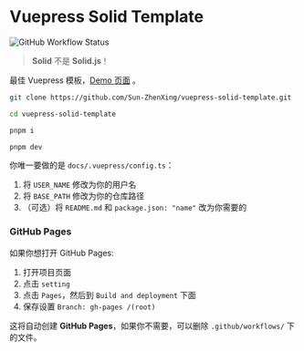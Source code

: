 # Vuepress Solid Template

![GitHub Workflow Status](https://img.shields.io/github/workflow/status/Sun-ZhenXing/vuepress-solid-template/Deploy%20Docs)

> **Solid** 不是 **Solid.js**！

最佳 Vuepress 模板，[Demo 页面](https://blog.alexsun.top/vuepress-solid-template/) 。

```bash
git clone https://github.com/Sun-ZhenXing/vuepress-solid-template.git

cd vuepress-solid-template

pnpm i

pnpm dev
```

你唯一要做的是 `docs/.vuepress/config.ts`：
1. 将 `USER_NAME` 修改为你的用户名
2. 将 `BASE_PATH` 修改为你的仓库路径
3. （可选）将 `README.md` 和 `package.json: "name"` 改为你需要的

### GitHub Pages

如果你想打开 GitHub Pages:
1. 打开项目页面
2. 点击 `setting`
3. 点击 `Pages`，然后到 `Build and deployment` 下面
4. 保存设置 `Branch: gh-pages /(root)`

这将自动创建 **GitHub Pages**，如果你不需要，可以删除 `.github/workflows/` 下的文件。
